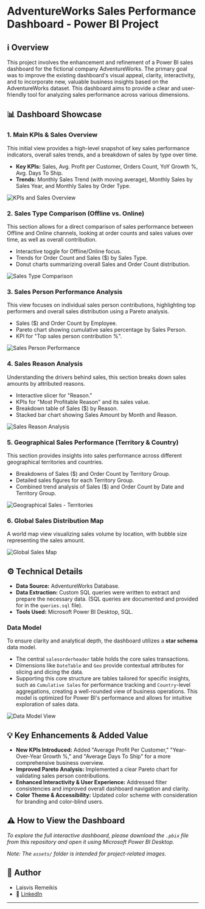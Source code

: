 # AdventureWorks Sales Performance Dashboard - Power BI Project

## ℹ️ Overview

This project involves the enhancement and refinement of a Power BI sales dashboard for the fictional company AdventureWorks. The primary goal was to improve the existing dashboard's visual appeal, clarity, interactivity, and to incorporate new, valuable business insights based on the AdventureWorks dataset. This dashboard aims to provide a clear and user-friendly tool for analyzing sales performance across various dimensions.

## 📊 Dashboard Showcase

### 1. Main KPIs & Sales Overview
This initial view provides a high-level snapshot of key sales performance indicators, overall sales trends, and a breakdown of sales by type over time.

* **Key KPIs:** Sales, Avg. Profit per Customer, Orders Count, YoY Growth %, Avg. Days To Ship.
* **Trends:** Monthly Sales Trend (with moving average), Monthly Sales by Sales Year, and Monthly Sales by Order Type.

![KPIs and Sales Overview](assets/1-kpis.png)

### 2. Sales Type Comparison (Offline vs. Online)
This section allows for a direct comparison of sales performance between Offline and Online channels, looking at order counts and sales values over time, as well as overall contribution.

* Interactive toggle for Offline/Online focus.
* Trends for Order Count and Sales ($) by Sales Type.
* Donut charts summarizing overall Sales and Order Count distribution.

![Sales Type Comparison](assets/2-salestype.png)

### 3. Sales Person Performance Analysis
This view focuses on individual sales person contributions, highlighting top performers and overall sales distribution using a Pareto analysis.

* Sales ($) and Order Count by Employee.
* Pareto chart showing cumulative sales percentage by Sales Person.
* KPI for "Top sales person contribution %".

![Sales Person Performance](assets/3-employee.png)

### 4. Sales Reason Analysis
Understanding the drivers behind sales, this section breaks down sales amounts by attributed reasons.

* Interactive slicer for "Reason."
* KPIs for "Most Profitable Reason" and its sales value.
* Breakdown table of Sales ($) by Reason.
* Stacked bar chart showing Sales Amount by Month and Reason.

![Sales Reason Analysis](assets/4-reason.png)

### 5. Geographical Sales Performance (Territory & Country)
This section provides insights into sales performance across different geographical territories and countries.

* Breakdowns of Sales ($) and Order Count by Territory Group.
* Detailed sales figures for each Territory Group.
* Combined trend analysis of Sales ($) and Order Count by Date and Territory Group.

![Geographical Sales - Territories](assets/5-country.png)

### 6. Global Sales Distribution Map
A world map view visualizing sales volume by location, with bubble size representing the sales amount.

![Global Sales Map](assets/6-map.png)

## ⚙️ Technical Details

* **Data Source:** AdventureWorks Database.
* **Data Extraction:** Custom SQL queries were written to extract and prepare the necessary data. (SQL queries are documented and provided for in the `queries.sql` file).
* **Tools Used:** Microsoft Power BI Desktop, SQL.

### Data Model
To ensure clarity and analytical depth, the dashboard utilizes a **star schema** data model. 
* The central `salesorderheader` table holds the core sales transactions.
* Dimensions like `DateTable` and `Geo` provide contextual attributes for slicing and dicing the data.
* Supporting this core structure are tables tailored for specific insights, such as `Cumulative Sales` for performance tracking and `Country`-level aggregations, creating a well-rounded view of business operations.
This model is optimized for Power BI's performance and allows for intuitive exploration of sales data.

![Data Model View](assets/7-schema.png)

## 💡 Key Enhancements & Added Value

* **New KPIs Introduced:** Added "Average Profit Per Customer," "Year-Over-Year Growth %," and "Average Days To Ship" for a more comprehensive business overview.
* **Improved Pareto Analysis:** Implemented a clear Pareto chart for validating sales person contributions.
* **Enhanced Interactivity & User Experience:** Addressed filter consistencies and improved overall dashboard navigation and clarity.
* **Color Theme & Accessibility:** Updated color scheme with consideration for branding and color-blind users.

## ⚠️ How to View the Dashboard

*To explore the full interactive dashboard, please download the `.pbix` file from this repository and open it using Microsoft Power BI Desktop.*

*Note: The `assets/` folder is intended for project-related images.*

## 👤 Author

* Laisvis Remeikis
* 🔗 [LinkedIn](https://www.linkedin.com/in/laisvisr/)
---
